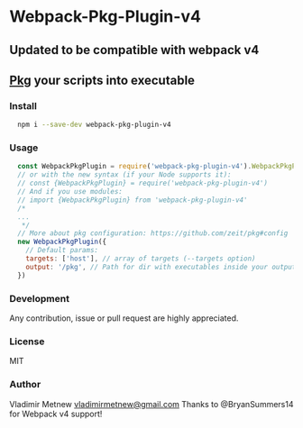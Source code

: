 # Webpack-Pkg-Plugin-v4

## Updated to be compatible with webpack v4

## [Pkg](https://github.com/zeit/pkg) your scripts into executable

### Install
```bash
  npm i --save-dev webpack-pkg-plugin-v4
```

### Usage

```js
  const WebpackPkgPlugin = require('webpack-pkg-plugin-v4').WebpackPkgPlugin
  // or with the new syntax (if your Node supports it):
  // const {WebpackPkgPlugin} = require('webpack-pkg-plugin-v4')
  // And if you use modules:
  // import {WebpackPkgPlugin} from 'webpack-pkg-plugin-v4'
  /*
  ...
   */
  // More about pkg configuration: https://github.com/zeit/pkg#config
  new WebpackPkgPlugin({
    // Default params:
    targets: ['host'], // array of targets (--targets option)
    output: '/pkg', // Path for dir with executables inside your output folder (--out-path)
  })
```

### Development
Any contribution, issue or pull request are highly appreciated.

### License
MIT

### Author
Vladimir Metnew <vladimirmetnew@gmail.com>
Thanks to @BryanSummers14 for Webpack v4 support!
